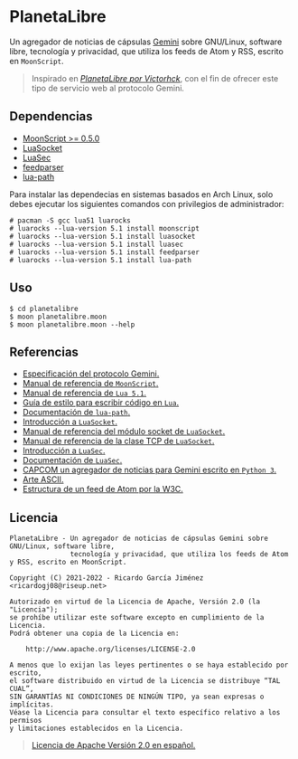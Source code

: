 # PlanetaLibre

Un agregador de noticias de cápsulas [Gemini](https://gemini.circumlunar.space/) sobre GNU/Linux, software libre, tecnología y privacidad, que utiliza los feeds de Atom y RSS, escrito en `MoonScript`.

> Inspirado en [*PlanetaLibre por Victorhck*](https://victorhck.gitlab.io/planetalibre/), con el fin de ofrecer este tipo de servicio web al protocolo Gemini.

## Dependencias

* [MoonScript >= 0.5.0](https://moonscript.org/)
* [LuaSocket](https://github.com/diegonehab/luasocket)
* [LuaSec](https://github.com/brunoos/luasec)
* [feedparser](https://github.com/slact/lua-feedparser)
* [lua-path](https://github.com/moteus/lua-path)

Para instalar las dependecias en sistemas basados en Arch Linux, solo debes ejecutar los siguientes comandos con privilegios de administrador:

```
# pacman -S gcc lua51 luarocks
# luarocks --lua-version 5.1 install moonscript
# luarocks --lua-version 5.1 install luasocket
# luarocks --lua-version 5.1 install luasec
# luarocks --lua-version 5.1 install feedparser
# luarocks --lua-version 5.1 install lua-path
```

## Uso

```shell
$ cd planetalibre
$ moon planetalibre.moon
$ moon planetalibre.moon --help
```

## Referencias

* [Especificación del protocolo Gemini.](https://gemini.circumlunar.space/docs/specification.gmi)
* [Manual de referencia de `MoonScript`.](https://moonscript.org/reference/)
* [Manual de referencia de `Lua 5.1`.](https://www.lua.org/manual/5.1/es/manual.html)
* [Guía de estilo para escribir código en `Lua`.](https://github.com/Olivine-Labs/lua-style-guide)
* [Documentación de `lua-path`.](https://moteus.github.io/path/index.html)
* [Introducción a `LuaSocket`.](https://w3.impa.br/~diego/software/luasocket/introduction.html)
* [Manual de referencia del módulo socket de `LuaSocket`.](https://w3.impa.br/~diego/software/luasocket/socket.html)
* [Manual de referencia de la clase TCP de `LuaSocket`.](https://w3.impa.br/~diego/software/luasocket/tcp.html)
* [Introducción a `LuaSec`.](https://github.com/brunoos/luasec/wiki)
* [Documentación de `LuaSec`.](https://github.com/brunoos/luasec/wiki/LuaSec-1.0.x)
* [CAPCOM un agregador de noticias para Gemini escrito en `Python 3`.](https://tildegit.org/solderpunk/CAPCOM)
* [Arte ASCII.](http://www.ascii-art.de/)
* [Estructura de un feed de Atom por la W3C.](https://validator.w3.org/feed/docs/atom.html)

## Licencia

```text
PlanetaLibre - Un agregador de noticias de cápsulas Gemini sobre GNU/Linux, software libre,
               tecnología y privacidad, que utiliza los feeds de Atom y RSS, escrito en MoonScript.

Copyright (C) 2021-2022 - Ricardo García Jiménez <ricardogj08@riseup.net>

Autorizado en virtud de la Licencia de Apache, Versión 2.0 (la "Licencia");
se prohíbe utilizar este software excepto en cumplimiento de la Licencia.
Podrá obtener una copia de la Licencia en:

    http://www.apache.org/licenses/LICENSE-2.0

A menos que lo exijan las leyes pertinentes o se haya establecido por escrito,
el software distribuido en virtud de la Licencia se distribuye “TAL CUAL”,
SIN GARANTÍAS NI CONDICIONES DE NINGÚN TIPO, ya sean expresas o implícitas.
Véase la Licencia para consultar el texto específico relativo a los permisos
y limitaciones establecidos en la Licencia.
```

> [Licencia de Apache Versión 2.0 en español.](https://wikis.fdi.ucm.es/ELP/Licencia_Apache)
